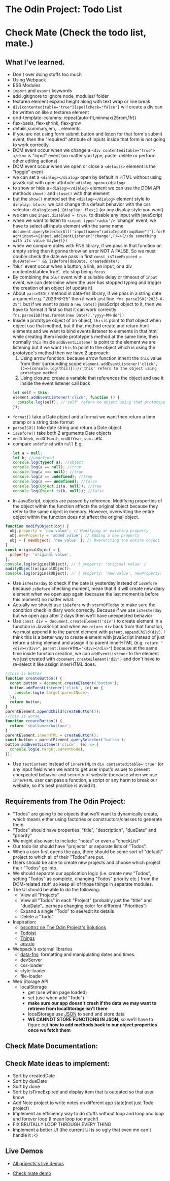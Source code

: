# The Odin Project: Todo List

# Check Mate (Check the todo list, mate.)

## What I've learned.

- Don't over doing stuffs too much
- Using Webpack
- ES6 Modules
- `import` and `export` keywords
- add .gitignore to ignore node_modules/ folder
- textarea element expand height along with text wrap or line break
- `div[contenteditable="true"][spellcheck="false"]` will create a div can be written on like a textarea element
- grid-template-columns: repeat(auto-fit,minmax(25rem,1fr))
- flex-basis, flex-shrink, flex-grow
- details,summary,em,... elements.
- If you are not using form submit button and listen for that form's submit event, then the "required" attribute of inputs inside that form is not going to work correctly.
- DOM event occur when we change a `<div contenteditable="true"></div>` is "input" event (no matter you type, paste, delete or perform other editing actions)
- DOM event occur when we open or close a `<details>` element is the "toggle" event
- we can set a `<dialog></dialog>` open by default in HTML without using javaScript with open attribute `<dialog open></dialog>`
- to show or hide a `<dialog></dialog>` element we can use the DOM API methods `show()` and `close()` with that element
- but the `show()` method set the `<dialog></dialog>` element style to `display: block;` we can change this default behavior with the css selector: `dialog[open] {display: flex;}` (or any display style you want)
- we can use `input.disabled = true;` to disable any input with javaScript
- when we want to listen to `<input type='radio'/>` 'change' event, we have to select all inputs element with the same name `document.querySelectorAll('input[name="radioInputGroupName"]').forEach(input=>{input.addEventListener('change',()=>{//do something with its value maybe})})`
- when we compare dates with FNS library, if we pass in that function an empty string then it gonna throw an error NOT A FALSE. So we must double check the date we pass in first `const isTimeExpired = dueDate!=='' && isBefore(dueDate, createdDate);`
- 'blur' event occur when a button, a link, an input, or a div contenteditable='true'...etc stop being `focus`
- By combining the `blur` event with a suitable delay or timeout of `input` event, we can determine when the user has stopped typing and trigger the creation of an object (of update it).
- About `parseISO()` method in date-fns library, if we pass in a string date argument e.g. "2023-6-25" then it work just fine. `fns.parseISO("2023-6-25")` but if we want to pass a `new Date()` javaScript object to it, then we have to format it first so that it can work correctly `fns.parseISO(fns.format(new Date(),"yyyy-MM-dd"))`
- Inside a prototype object of an object, `this` is point to that object when object use that method, but if that method create and return html elements and we want to bind events listener to elements in that html while creating them inside prototype's method at the same time, then normally `this` inside `addEventListener` is point to the element we are listening but if we want `this` to point to the object which is using the prototype's method then we have 2 approach:
  1. Using arrow function: because arrow function inherit the `this` value from their surrounding scope `element.addEventListener('click',()=>{console.log(this)});//'this' refers to the object using prototype method`
  2. Using closure: create a variable that references the object and use it inside the event listener call back
  ```javascript
  let self = this;
  element.addEventListener('click', function () {
    console.log(self); //'self' refers to object using that prototype method;
  });
  ```
- `format()` take a Date object and a format we want then return a time stamp or a string date format
- `parseISO()` take date string and return a Date object
- `isBefore()` take both 2 arguments Date objects
- `endOfWeek`, `endOfMonth`, `endOfYear`, `sub` ...etc
- compare `undefined` with `null` E.g.
  ```javascript
  let a = null;
  let b; //undefined
  console.log(typeof a); //object
  console.log(a == null); //true
  console.log(a === null); //true
  console.log(a == undefined); //true
  console.log(a === undefined); //false
  console.log(Object.is(a, null)); //true
  console.log(Object.is(b, null)); //false
  ```
- In JavaScript, objects are passed by reference. Modifying properties of the object within the function affects the original object because they refer to the same object in memory. However, overwriting the entire object within the function does not affect the original object.

```javascript
function modifyObject(obj) {
  obj.property = 'new value'; // Modifying an existing property
  obj.newProperty = 'added value'; // Adding a new property
  obj = { newObject: 'new value' }; // Overwriting the entire object
}
const originalObject = {
  property: 'original value',
};
console.log(originalObject); // { property: 'original value' }
modifyObject(originalObject);
console.log(originalObject); // { property: 'new value', newProperty: 'added value' }
```

- Use `isYesterday` to check if the date is yesterday instead of `isBefore` because `isBefore` checking moment, mean that if it will create new diary element when we open app again (because the last moment is before this moment) no matter what.
- Actually we should use `isBefore` with `startOfToday` to make sure the condition check in diary work correctly. Because if we use `isYesterday` but we open app after 2 days then we'll have unexpected behavior
- Use `const div = document.createElement('div')` to create element in a function in JavaScript and when we `return div` back from that function, we must append it to the parent element with `parent.appendChild(div)`. I think this is a better way to create element with javaScript instead of just return a string element and assign it to parent innerHTML (e.g. `return "<div></div>"`, `parent.innerHTML="<div></div>"`) because at the same time inside function creation, we can `addEventListener` to the element we just created with `document.createElement('div')` and don't have to re-select it like assign innerHTML does.

```javascript
//this is better
function createButton() {
  const button = document.createElement('button');
  button.addEventListener('click', (e) => {
    console.log(e.target.parentNode);
  });
  return button;
}
parentElement.appendChild(createButton());
//this is worse
function createButton() {
  return '<button></button>';
}
parentElement.innerHTML = createButton();
const button = parentElement.querySelector('button');
button.addEventListener('click', (e) => {
  console.log(e.target.parentNode);
});
```

- Use `textContent` instead of `innerHTML` in `div contenteditable='true'` (or any input field when we want to get user input's value) to prevent unexpected behavior and security of website (because when we use `innerHTML` user can pass a function, a script or any harm to break our website, so it's best practice is avoid it).

## Requirements from The Odin Project:

- "Todos" are going to be objects that we'll want to dynamically create, which means either using factories or constructors/classes to generate them.
- "Todos" should have properties: "title", "description", "dueDate" and "priority"
- We might also want to include: "notes" or even a "checkList"
- Our todo list should have "projects" or separate lists of "Todos".
- When a user first opens the app, there should be some sort of "default" project to which all of their "Todos" are put.
- Users should be able to create new projects and choose which project their "Todos" go into.
- We should separate our application logic (i.e. create new "Todos", setting "Todos" as complete, changing "Todos" priority etc.) from the DOM-related stuff, so keep all of those things in separate modules.
- The UI should be able to do the following:
  - View all "Projects"
  - View all "Todos" in each "Project" (probably just the "title" and "dueDate"...perhaps changing color for different "Priorities")
  - Expand a single "Todo" to see/edit its details
  - Delete a "Todo"
- Inspiration:
  - [bscottnz on The Odin Project's Solutions](https://bscottnz.github.io/todo/)
  - [Todoist](https://en.todoist.com/)
  - [Things](https://culturedcode.com/things/)
  - [any.do](https://www.any.do/)
- Webpack's external libraries
  - [data-fns](https://github.com/date-fns/date-fns): formatting and manipulating dates and times.
  - devServer
  - css-loader
  - style-loader
  - file-loader
- Web Storage API
  - localStorage
    - get (use when page loaded)
    - set (use when add "Todo")
    - **make sure our app doesn't crash if the data we may want to retrieve from localStorage isn't there**
    - localStorage use [JSON](https://developer.mozilla.org/en-US/docs/Web/JavaScript/Reference/Global_Objects/JSON) to send and store data
    - **WE CANNOT STORE FUNCTIONS IN JSON**, so we'll have to figure out **how to add methods back to our object properties once we fetch them**

## Check Mate Documentation:

## Check Mate ideas to implement:

- Sort by createdDate
- Sort by dueDate
- Sort by done
- Sort by isTimeExpired and display item that is outdated so that user know
- Add Note project to write notes on different app state(not just Todo project)
- Implement an efficiency way to do stuffs without loop and loop and loop and forever loop (I mean loop too much!)
- FIX BRUTALLY LOOP THROUGH EVERY THING
- Implement a better UI (the current UI is so ugly that even me can't handle it :<)

## Live Demos

- [All projects's live demos](https://minhhoccode111.github.io/allProjectssLiveDemo)

- [Check mate demo](https://minhhoccode111.github.io/todoListTOP/)

